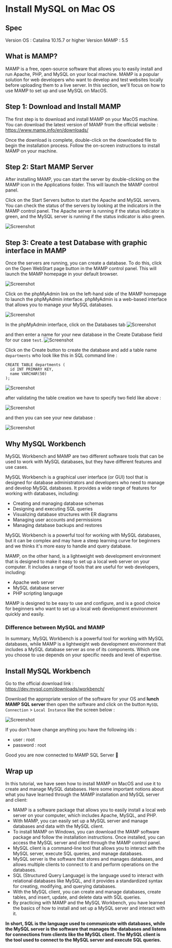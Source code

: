 # Install MySQL on Mac OS

## Spec
Version OS : Catalina 10.15.7 or higher
Version MAMP : 5.5 

## What is MAMP?

MAMP is a free, open-source software that allows you to easily install and run Apache, PHP, and MySQL on your local machine. MAMP is a popular solution for web developers who want to develop and test websites locally before uploading them to a live server. In this section, we'll focus on how to use MAMP to set up and use MySQL on MacOS. 

## Step 1: Download and Install MAMP

The first step is to download and install MAMP on your MacOS machine. You can download the latest version of MAMP from the official website : https://www.mamp.info/en/downloads/

Once the download is complete, double-click on the downloaded file to begin the installation process. Follow the on-screen instructions to install MAMP on your machine.

## Step 2: Start MAMP Server

After installing MAMP, you can start the server by double-clicking on the MAMP icon in the Applications folder. This will launch the MAMP control panel.

Click on the Start Servers button to start the Apache and MySQL servers. You can check the status of the servers by looking at the indicators in the MAMP control panel. The Apache server is running if the status indicator is green, and the MySQL server is running if the status indicator is also green.

![Screenshot](../img/mamp1.jpg)

## Step 3: Create a test Database with graphic interface in MAMP

Once the servers are running, you can create a database. To do this, click on the Open WebStart page button in the MAMP control panel. This will launch the MAMP homepage in your default browser.

![Screenshot](../img/mamp2.jpg)

Click on the phpMyAdmin link on the left-hand side of the MAMP homepage to launch the phpMyAdmin interface. phpMyAdmin is a web-based interface that allows you to manage your MySQL databases.

![Screenshot](../img/mamp3.jpg)

In the phpMyAdmin interface, click on the Databases tab
![Screenshot](../img/mamp4.jpg)


and then enter a name for your new database in the Create Database field for our case `test`.
![Screenshot](../img/mamp5.jpg)

Click on the Create button to create the database and add a table name `departments` who look like this in SQL command line : 

```
CREATE TABLE departments (
  id INT PRIMARY KEY,
  name VARCHAR(50)
);
```

![Screenshot](../img/mamp6.jpg)

after validating the table creation we have to specify two field like above :

![Screenshot](../img/mamp7.jpg)

and then you can see your new database :

![Screenshot](../img/mamp8.jpg)


## Why MySQL Workbench

MySQL Workbench and MAMP are two different software tools that can be used to work with MySQL databases, but they have different features and use cases.

MySQL Workbench is a graphical user interface (or GUI) tool that is designed for database administrators and developers who need to manage and develop MySQL databases. It provides a wide range of features for working with databases, including:

* Creating and managing database schemas
* Designing and executing SQL queries
* Visualizing database structures with ER diagrams
* Managing user accounts and permissions
* Managing database backups and restores

MySQL Workbench is a powerful tool for working with MySQL databases, but it can be complex and may have a steep learning curve for beginners and we thinks it's more easy to handle and query database.

MAMP, on the other hand, is a lightweight web development environment that is designed to make it easy to set up a local web server on your computer. It includes a range of tools that are useful for web developers, including:

* Apache web server
* MySQL database server
* PHP scripting language

MAMP is designed to be easy to use and configure, and is a good choice for beginners who want to set up a local web development environment quickly and easily.

### Difference between MySQL and MAMP

In summary, MySQL Workbench is a powerful tool for working with MySQL databases, while MAMP is a lightweight web development environment that includes a MySQL database server as one of its components. Which one you choose to use depends on your specific needs and level of expertise.

## Install MySQL Workbench

Go to the official download link : https://dev.mysql.com/downloads/workbench/ 

Download the appropriate version of the software for your OS and **lunch MAMP SQL server** then open the software and click on the button `MySQL Connection` > `Local Instance` like the screen below : 

![Screenshot](../img/mysql0.png)

If you don't have change anything you have the following ids : 

* user : root 
* password : root 

Good you are now connected to MAMP SQL Server 🥳


## Wrap up 

In this tutorial, we have seen how to install MAMP on MacOS and use it to create and manage MySQL databases. Here some important notions about what you have learned through the MAMP installation and MySQL server and client:

* MAMP is a software package that allows you to easily install a local web server on your computer, which includes Apache, MySQL, and PHP.
* With MAMP, you can easily set up a MySQL server and manage databases and data with the MySQL client.
* To install MAMP on Windows, you can download the MAMP software package and follow the installation instructions. Once installed, you can access the MySQL server and client through the MAMP control panel.
* MySQL client is a command-line tool that allows you to interact with the MySQL server, execute SQL queries, and manage databases.
* MySQL server is the software that stores and manages databases, and allows multiple clients to connect to it and perform operations on the databases.
* SQL (Structured Query Language) is the language used to interact with relational databases like MySQL, and it provides a standardized syntax for creating, modifying, and querying databases.
* With the MySQL client, you can create and manage databases, create tables, and insert, update, and delete data with SQL queries.
* By practicing with MAMP and the MySQL Workbench, you have learned the basics of how to install and set up a MySQL server and interact with it.

**In short, SQL is the language used to communicate with databases, while the MySQL server is the software that manages the databases and listens for connections from clients like the MySQL client. The MySQL client is the tool used to connect to the MySQL server and execute SQL queries.** 




